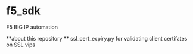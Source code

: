 # f5_sdk
F5 BIG IP automation

**about this repository **
ssl_cert_expiry.py for  validating  client certifates on SSL vips 
